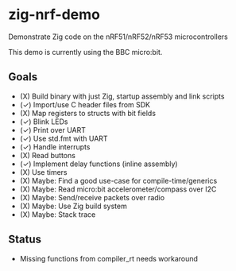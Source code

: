 # zig-nrf-demo
Demonstrate Zig code on the nRF51/nRF52/nRF53 microcontrollers

This demo is currently using the BBC micro:bit.

## Goals
* (X) Build binary with just Zig, startup assembly and link scripts
* (✓) Import/use C header files from SDK
* (X) Map registers to structs with bit fields
* (✓) Blink LEDs
* (✓) Print over UART
* (✓) Use std.fmt with UART
* (✓) Handle interrupts
* (X) Read buttons
* (✓) Implement delay functions (inline assembly)
* (X) Use timers
* (X) Maybe: Find a good use-case for compile-time/generics
* (X) Maybe: Read micro:bit accelerometer/compass over I2C
* (X) Maybe: Send/receive packets over radio
* (X) Maybe: Use Zig build system
* (X) Maybe: Stack trace

## Status
* Missing functions from compiler_rt needs workaround
